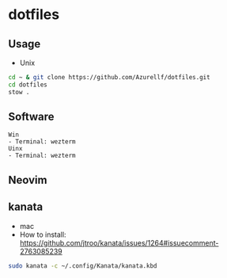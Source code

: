 # dotfiles
## Usage
- Unix
```sh
cd ~ & git clone https://github.com/Azurellf/dotfiles.git
cd dotfiles
stow .
```
## Software
```
Win
- Terminal: wezterm
Uinx
- Terminal: wezterm
```
## Neovim
## kanata
- mac
 - How to install: https://github.com/jtroo/kanata/issues/1264#issuecomment-2763085239
```bash
sudo kanata -c ~/.config/Kanata/kanata.kbd
```
